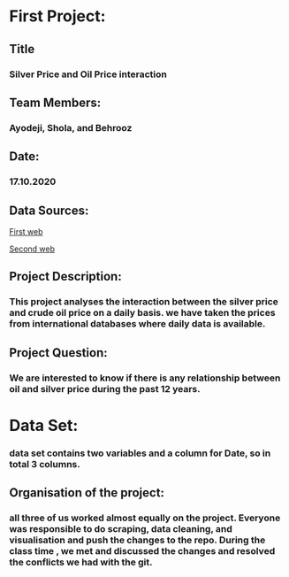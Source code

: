 # First Project:

## Title
### Silver Price and Oil Price interaction

## Team Members:
### Ayodeji, Shola, and Behrooz
## Date:
### 17.10.2020

## Data Sources: 
[First web](https://www.thebalance.com/oil-price-history-3306200)

[Second web](https://www.eia.gov/dnav/pet/hist/rwtcD.htm)
## Project Description:

### This project analyses the interaction between the silver price and crude oil price on a daily basis. we have taken the prices from international databases where daily data is available.

## Project Question:
### We are interested to know if there is any relationship between oil and silver price during the past 12 years.

# Data Set:
### data set contains two variables and a column for Date, so in total 3 columns.

## Organisation of the project:
### all three of us worked almost equally on the project. Everyone was responsible to do scraping, data cleaning, and visualisation and push the changes to the repo. During the class time , we met and discussed the changes and resolved the conflicts we had with the git.
